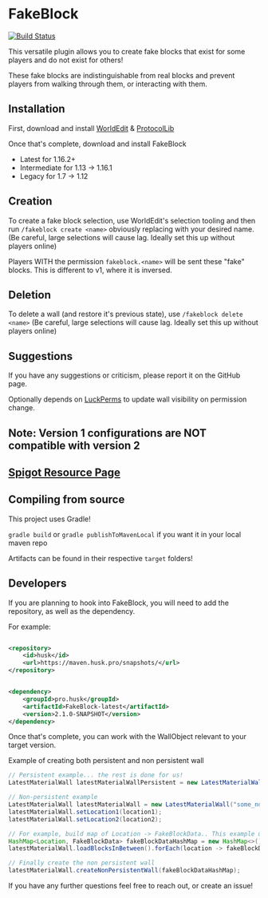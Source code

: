 # FakeBlock

[![Build Status](https://drone.husk.pro/api/badges/husK/FakeBlock/status.svg)](https://drone.husk.pro/husK/FakeBlock)

This versatile plugin allows you to create fake blocks that exist for some players and do not exist for others!

These fake blocks are indistinguishable from real blocks and prevent players from walking through them, or interacting
with them.

## Installation

First, download and install [WorldEdit](https://dev.bukkit.org/projects/worldedit)
& [ProtocolLib](https://www.spigotmc.org/resources/protocollib.1997/)

Once that's complete, download and install FakeBlock

- Latest for 1.16.2+
- Intermediate for 1.13 -> 1.16.1
- Legacy for 1.7 -> 1.12

## Creation

To create a fake block selection, use WorldEdit's selection tooling and then run ``/fakeblock create <name>``
obviously replacing <name> with your desired name. (Be careful, large selections will cause lag. Ideally set this up
without players online)

Players WITH the permission
``fakeblock.<name>`` will be sent these "fake" blocks. This is different to v1, where it is inversed.

## Deletion

To delete a wall (and restore it's previous state), use ``/fakeblock delete <name>`` (Be careful, large selections will
cause lag. Ideally set this up without players online)

## Suggestions

If you have any suggestions or criticism, please report it on the GitHub page.

Optionally depends on [LuckPerms](https://luckperms.net/) to update wall visibility on permission change.

## Note: Version 1 configurations are NOT compatible with version 2

## [Spigot Resource Page](https://www.spigotmc.org/resources/fakeblock.12830/)

## Compiling from source

This project uses Gradle!

```gradle build``` or ```gradle publishToMavenLocal``` if you want it in your local maven repo

Artifacts can be found in their respective ``target`` folders!

## Developers

If you are planning to hook into FakeBlock, you will need to add the repository, as well as the dependency.

For example:

```xml

<repository>
    <id>husk</id>
    <url>https://maven.husk.pro/snapshots/</url>
</repository>
```

```xml

<dependency>
    <groupId>pro.husk</groupId>
    <artifactId>FakeBlock-latest</artifactId>
    <version>2.1.0-SNAPSHOT</version>
</dependency>
```

Once that's complete, you can work with the WallObject relevant to your target version.

Example of creating both persistent and non persistent wall

```java
// Persistent example... the rest is done for us!
LatestMaterialWall latestMaterialWallPersistent = new LatestMaterialWall("some_persistent_wall", location1, location2);

// Non-persistent example
LatestMaterialWall latestMaterialWall = new LatestMaterialWall("some_non_persistent_wall");
latestMaterialWall.setLocation1(location1);
latestMaterialWall.setLocation2(location2);

// For example, build map of Location -> FakeBlockData.. This example uses the world data, however, you might want to load from a schematic or something.
HashMap<Location, FakeBlockData> fakeBlockDataHashMap = new HashMap<>();
latestMaterialWall.loadBlocksInBetween().forEach(location -> fakeBlockDataHashMap.put(location, new FakeBlockData(location.getBlock().getBlockData())));

// Finally create the non persistent wall
latestMaterialWall.createNonPersistentWall(fakeBlockDataHashMap);
```

If you have any further questions feel free to reach out, or create an issue!
